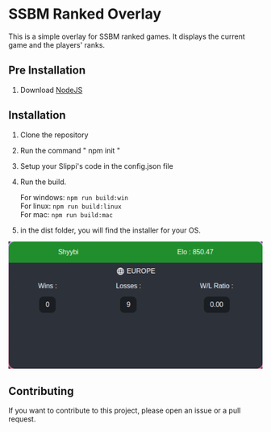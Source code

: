 # SSBM Ranked Overlay

This is a simple overlay for SSBM ranked games. It displays the current game and the players' ranks.
##  Pre Installation 

1. Download [NodeJS](https://nodejs.org/)

## Installation

1. Clone the repository
2. Run the command " npm init "
3. Setup your Slippi's code in the config.json file
4. Run the build.

    For windows: `npm run build:win`    
    For linux: `npm run build:linux`    
    For mac: `npm run build:mac`    

5. in the dist folder, you will find the installer for your OS.

<img src="./doc/image.png">

## Contributing

If you want to contribute to this project, please open an issue or a pull request.

